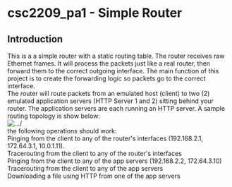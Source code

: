 # csc2209_pa1 - Simple Router
## Introduction
This is a a simple router with a static routing table. The router receives raw Ethernet frames. It will process the packets just like a real router, then forward them to the correct outgoing interface. The main function of this project is to create the forwarding logic so packets go to the correct interface.  
The router will route packets from an emulated host (client) to two (2) emulated application servers (HTTP Server 1 and 2) sitting behind your router. The application servers are each running an HTTP server. A sample routing topology is show below:  
![.../](router_topology.jpg)  
the following operations should work:  
Pinging from the client to any of the router's interfaces (192.168.2.1, 172.64.3.1, 10.0.1.11).  
Tracerouting from the client to any of the router's interfaces  
Pinging from the client to any of the app servers (192.168.2.2, 172.64.3.10)  
Tracerouting from the client to any of the app servers  
Downloading a file using HTTP from one of the app servers
